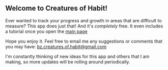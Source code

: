 ## Welcome to Creatures of Habit!

Ever wanted to track your progress and growth in areas that are difficult to measure? This app does just that! And it's *completely* free. 
It even includes a tutorial once you open the [main page](https://brandonzpb.github.io/creatures)

Hope you enjoy it. Feel free to email me any suggestions or comments that you may have: bz.creatures.of.habit@gmail.com

I'm constantly thinking of new ideas for this app and others that I am making, so more updates will be rolling around periodically.
